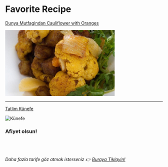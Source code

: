 # Favorite Recipe

[Dunya Mutfagindan Cauliflower with Oranges](./Cauliflower_with_Oranges.md)

<img src="./images/Cauliflower_with_Oranges.jpeg" alt="Cauliflower with Oranges" width="350"/>  


---

[Tatlim Künefe](./künefe_tarifi.md) 

<img src="./images/künefe.jpg" alt="Künefe" width="350"/>  

### Afiyet olsun! 
</br>
</br>

###### Daha fazla tarife göz atmak isterseniz 👉️ [Buraya Tiklayin!](https://www.nefisyemektarifleri.com/)
